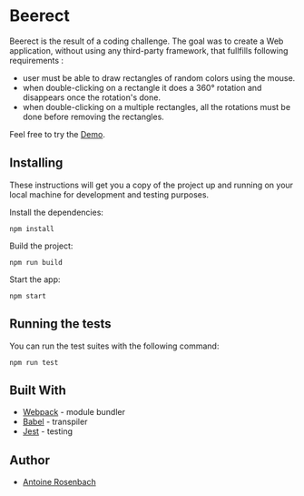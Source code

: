 # Beerect

Beerect is the result of a coding challenge. The goal was to create a Web application, without using any third-party framework, that fullfills following requirements :

* user must be able to draw rectangles of random colors using the mouse.
* when double-clicking on a rectangle it does a 360° rotation and disappears once the rotation's done.
* when double-clicking on a multiple rectangles, all the rotations must be done before removing the rectangles.
 
Feel free to try the [Demo](https://jsbin.com/lavuno/).

## Installing

These instructions will get you a copy of the project up and running on your local machine for development and testing purposes.

Install the dependencies:

```
npm install
```

Build the project:

```
npm run build
```

Start the app:

```
npm start
```

## Running the tests

You can run the test suites with the following command:

```
npm run test
```

## Built With

* [Webpack](https://webpack.js.org/) - module bundler
* [Babel](https://babeljs.io/) - transpiler
* [Jest](https://facebook.github.io/jest/) - testing


## Author

* [Antoine Rosenbach](https://github.com/arosenbach)
